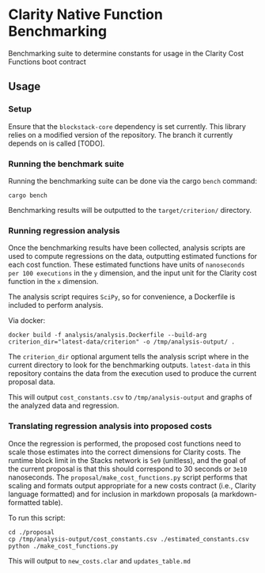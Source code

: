 # Clarity Native Function Benchmarking
Benchmarking suite to determine constants for usage in the Clarity Cost Functions boot contract

## Usage

### Setup 

Ensure that the `blockstack-core` dependency is set currently. This library 
relies on a modified version of the repository. The branch it currently depends on is called 
[TODO].

### Running the benchmark suite

Running the benchmarking suite can be done via the cargo `bench` command:

```
cargo bench
```

Benchmarking results will be outputted to the `target/criterion/` directory.


### Running regression analysis

Once the benchmarking results have been collected, analysis scripts are
used to compute regressions on the data, outputting estimated functions
for each cost function. These estimated functions have units of
`nanoseconds per 100 executions` in the `y` dimension, and the input
unit for the Clarity cost function in the `x` dimension.

The analysis script requires `SciPy`, so for convenience, a Dockerfile is
included to perform analysis.

Via docker:
```
docker build -f analysis/analysis.Dockerfile --build-arg criterion_dir="latest-data/criterion" -o /tmp/analysis-output/ .
```

The `criterion_dir` optional argument tells the analysis script where in
the current directory to look for the benchmarking outputs. `latest-data`
in this repository contains the data from the execution used to produce
the current proposal data.

This will output `cost_constants.csv` to `/tmp/analysis-output` and graphs
of the analyzed data and regression.

### Translating regression analysis into proposed costs

Once the regression is performed, the proposed cost functions need to
scale those estimates into the correct dimensions for Clarity costs.
The runtime block limit in the Stacks network is `5e9` (unitless), and
the goal of the current proposal is that this should correspond to 30
seconds or `3e10` nanoseconds. The `proposal/make_cost_functions.py`
script performs that scaling and formats output appropriate for a new
costs contract (i.e., Clarity language formatted) and for inclusion in
markdown proposals (a markdown-formatted table).

To run this script:

```
cd ./proposal
cp /tmp/analysis-output/cost_constants.csv ./estimated_constants.csv
python ./make_cost_functions.py
```

This will output to `new_costs.clar` and `updates_table.md`
